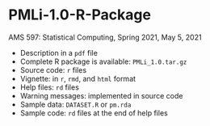 # PMLi-1.0-R-Package
AMS 597: Statistical Computing, Spring 2021, May 5, 2021

- Description in a `pdf` file
- Complete R package is available: `PMLi_1.0.tar.gz`
- Source code: `r` files
- Vignette: in `r`, `rmd`, and `html` format
- Help files: `rd` files
- Warning messages: implemented in source code
- Sample data: `DATASET.R` or `pm.rda`
- Sample code: `rd` files at the end of help files
